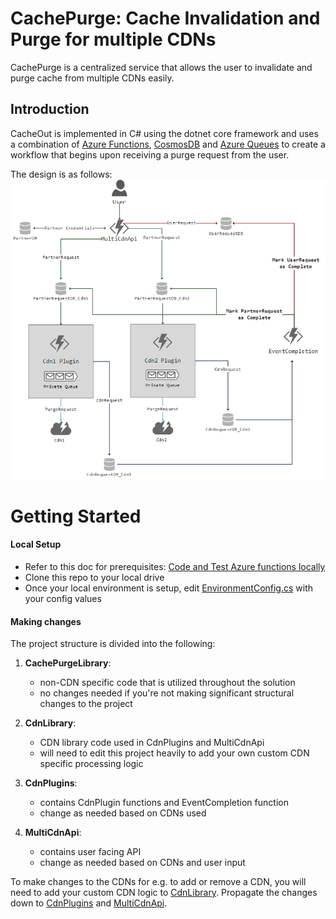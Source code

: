 
# CachePurge: Cache Invalidation and Purge for multiple CDNs
CachePurge is a centralized service that allows the user to invalidate and purge cache from multiple CDNs easily.

## Introduction
CacheOut is implemented in C# using the dotnet core framework and uses a combination of [Azure Functions](https://docs.microsoft.com/en-us/azure/azure-functions/), [CosmosDB](https://docs.microsoft.com/en-us/azure/cosmos-db/) and [Azure Queues](https://docs.microsoft.com/en-us/azure/storage/queues/storage-queues-introduction) to create a workflow that begins upon receiving a purge request from the user. 

The design is as follows:
![Cache Purge Initial Design](InitialDesign.png)

# Getting Started
#### Local Setup
  - Refer to this doc for prerequisites: [Code and Test Azure functions locally](https://docs.microsoft.com/en-us/azure/azure-functions/functions-develop-local)
  - Clone this repo to your local drive
  - Once your local environment is setup, edit [EnvironmentConfig.cs](CdnLibrary/src/Utils/EnvironmentConfig.cs) with your config values

#### Making changes
The project structure is divided into the following:

  1) **CachePurgeLibrary**: 
     - non-CDN specific code that is utilized throughout the solution
     - no changes needed if you're not making significant structural changes to the project 
     
  2) **CdnLibrary**: 
     - CDN library code used in CdnPlugins and MultiCdnApi
     - will need to edit this project heavily to add your own custom CDN specific processing logic
     
  3) **CdnPlugins**:
     - contains CdnPlugin functions and EventCompletion function
     - change as needed based on CDNs used
     
  4) **MultiCdnApi**:
     - contains user facing API
     - change as needed based on CDNs and user input

To make changes to the CDNs for e.g. to add or remove a CDN, you will need to add your custom CDN logic to [CdnLibrary](CdnLibrary/src/CdnLibrary.csproj). Propagate the changes down to [CdnPlugins](CdnPlugins/src/CdnPlugins.csproj) and [MultiCdnApi](MultiCdnApi/src/MultiCdnApi.csproj).
